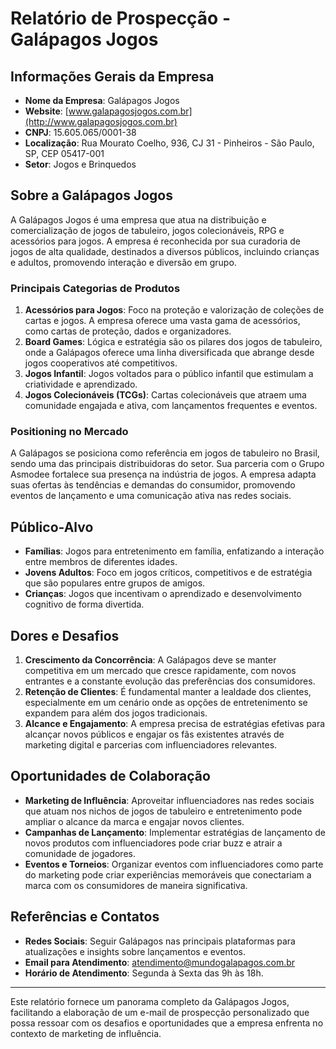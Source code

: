 # Relatório de Prospecção - Galápagos Jogos

## Informações Gerais da Empresa

- **Nome da Empresa**: Galápagos Jogos
- **Website**: [www.galapagosjogos.com.br](http://www.galapagosjogos.com.br)
- **CNPJ**: 15.605.065/0001-38
- **Localização**: Rua Mourato Coelho, 936, CJ 31 - Pinheiros - São Paulo, SP, CEP 05417-001
- **Setor**: Jogos e Brinquedos

## Sobre a Galápagos Jogos

A Galápagos Jogos é uma empresa que atua na distribuição e comercialização de jogos de tabuleiro, jogos colecionáveis, RPG e acessórios para jogos. A empresa é reconhecida por sua curadoria de jogos de alta qualidade, destinados a diversos públicos, incluindo crianças e adultos, promovendo interação e diversão em grupo.

### Principais Categorias de Produtos

1. **Acessórios para Jogos**: Foco na proteção e valorização de coleções de cartas e jogos. A empresa oferece uma vasta gama de acessórios, como cartas de proteção, dados e organizadores.
2. **Board Games**: Lógica e estratégia são os pilares dos jogos de tabuleiro, onde a Galápagos oferece uma linha diversificada que abrange desde jogos cooperativos até competitivos.
3. **Jogos Infantil**: Jogos voltados para o público infantil que estimulam a criatividade e aprendizado.
4. **Jogos Colecionáveis (TCGs)**: Cartas colecionáveis que atraem uma comunidade engajada e ativa, com lançamentos frequentes e eventos.

### Positioning no Mercado

A Galápagos se posiciona como referência em jogos de tabuleiro no Brasil, sendo uma das principais distribuidoras do setor. Sua parceria com o Grupo Asmodee fortalece sua presença na indústria de jogos. A empresa adapta suas ofertas às tendências e demandas do consumidor, promovendo eventos de lançamento e uma comunicação ativa nas redes sociais.

## Público-Alvo

- **Famílias**: Jogos para entretenimento em família, enfatizando a interação entre membros de diferentes idades.
- **Jovens Adultos**: Foco em jogos críticos, competitivos e de estratégia que são populares entre grupos de amigos.
- **Crianças**: Jogos que incentivam o aprendizado e desenvolvimento cognitivo de forma divertida.

## Dores e Desafios

1. **Crescimento da Concorrência**: A Galápagos deve se manter competitiva em um mercado que cresce rapidamente, com novos entrantes e a constante evolução das preferências dos consumidores.
2. **Retenção de Clientes**: É fundamental manter a lealdade dos clientes, especialmente em um cenário onde as opções de entretenimento se expandem para além dos jogos tradicionais.
3. **Alcance e Engajamento**: A empresa precisa de estratégias efetivas para alcançar novos públicos e engajar os fãs existentes através de marketing digital e parcerias com influenciadores relevantes.

## Oportunidades de Colaboração

- **Marketing de Influência**: Aproveitar influenciadores nas redes sociais que atuam nos nichos de jogos de tabuleiro e entretenimento pode ampliar o alcance da marca e engajar novos clientes.
- **Campanhas de Lançamento**: Implementar estratégias de lançamento de novos produtos com influenciadores pode criar buzz e atrair a comunidade de jogadores.
- **Eventos e Torneios**: Organizar eventos com influenciadores como parte do marketing pode criar experiências memoráveis que conectariam a marca com os consumidores de maneira significativa.

## Referências e Contatos

- **Redes Sociais**: Seguir Galápagos nas principais plataformas para atualizações e insights sobre lançamentos e eventos.
- **Email para Atendimento**: atendimento@mundogalapagos.com.br
- **Horário de Atendimento**: Segunda à Sexta das 9h às 18h.

---

Este relatório fornece um panorama completo da Galápagos Jogos, facilitando a elaboração de um e-mail de prospecção personalizado que possa ressoar com os desafios e oportunidades que a empresa enfrenta no contexto de marketing de influência.